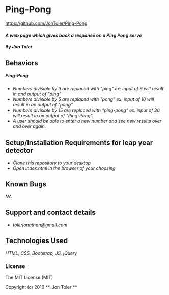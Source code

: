 # Ping-Pong
https://github.com/JonToler/Ping-Pong
#### _A web page which gives back a response on a Ping Pong serve_

#### By _**Jon Toler**_

## Behaviors
##### Ping-Pong
* _Numbers divisible by 3 are replaced with "ping" ex: input of 6 will result in and output of "ping"_
* _Numbers divisible by 5 are replaced with "pong" ex: input of 10 will result in an output of "pong"_
* _Numbers divisible by 15 are replaced with "ping-pong" ex: input of 30 will result in an output of "Ping-Pong"._
* _A user should be able to enter a new number and see new results over and over again._


## Setup/Installation Requirements for leap year detector
* _Clone this repository to your desktop_
* _Open index.html in the browser of your choosing_



## Known Bugs
_NA_

## Support and contact details
* _tolerjonathan@gmail.com_


## Technologies Used
_HTML,
CSS,
Bootstrap,
JS,
jQuery_

### License
The MIT License (MIT)

Copyright (c) 2016 **_Jon Toler **
